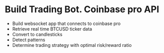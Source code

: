 # Build Trading Bot.  Coinbase pro API
- Build websocket app that connects to coinbase pro
- Retrieve real time BTCUSD ticker data
- Convert to candlesticks
- Detect patterns
- Determine trading strategy with optimal risk/reward ratio

